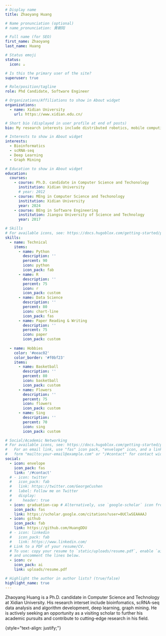 ```yaml
---
# Display name
title: Zhaoyang Huang

# Name pronunciation (optional)
# name_pronunciation: 黄朝阳

# Full name (for SEO)
first_name: Zhaoyang
last_name: Huang

# Status emoji
status:
  icon: ☕️

# Is this the primary user of the site?
superuser: true

# Role/position/tagline
role: Phd Candidate, Software Engineer

# Organizations/Affiliations to show in About widget
organizations:
  - name: Xidian University
    url: https://www.xidian.edu.cn/

# Short bio (displayed in user profile at end of posts)
bio: My research interests include distributed robotics, mobile computing and programmable matter.

# Interests to show in About widget
interests:
  - Bioinformatics
  - scRNA-seq
  - Deep Learning
  - Graph Mining

# Education to show in About widget
education:
  courses:
    - course: Ph.D. candidate in Computer Science and Techonology
      institution: Xidian University
      # year: 2012
    - course: MEng in Computer Science and Techonology
      institution: Xidian University
      year: 2024
    - course: BEng in Software Engineering
      institution: Jiangsu University of Science and Technology
      year: 2017

# Skills
# For available icons, see: https://docs.hugoblox.com/getting-started/page-builder/#icons
skills:
  - name: Technical
    items:
      - name: Python
        description: ''
        percent: 90
        icon: python
        icon_pack: fab
      - name: R
        description: ''
        percent: 75
        icon: r
        icon_pack: custom
      - name: Data Science
        description: ''
        percent: 80
        icon: chart-line
        icon_pack: fas
      - name: Paper Reading & Writing
        description: ''
        percent: 75
        icon: paper
        icon_pack: custom
      
  - name: Hobbies
    color: '#eeac02'
    color_border: '#f0bf23'
    items:
      - name: Basketball
        description: ''
        percent: 80
        icon: basketball
        icon_pack: custom
      - name: Flowers
        description: ''
        percent: 75
        icon: flowers
        icon_pack: custom
      - name: Sing
        description: ''
        percent: 70
        icon: sing
        icon_pack: custom

# Social/Academic Networking
# For available icons, see: https://docs.hugoblox.com/getting-started/page-builder/#icons
#   For an email link, use "fas" icon pack, "envelope" icon, and a link in the
#   form "mailto:your-email@example.com" or "/#contact" for contact widget.
social:
  - icon: envelope
    icon_pack: fas
    link: '/#contact'
  # - icon: twitter
  #   icon_pack: fab
  #   link: https://twitter.com/GeorgeCushen
  #   label: Follow me on Twitter
  #   display:
  #     header: true
  - icon: graduation-cap # Alternatively, use `google-scholar` icon from `ai` icon pack
    icon_pack: fas
    link: https://scholar.google.com/citations?user=0UClwSEAAAAJ
  - icon: github
    icon_pack: fab
    link: https://github.com/HuangDDU
  # - icon: linkedin
  #   icon_pack: fab
  #   link: https://www.linkedin.com/
  # Link to a PDF of your resume/CV.
  # To use: copy your resume to `static/uploads/resume.pdf`, enable `ai` icons in `params.yaml`,
  # and uncomment the lines below.
  - icon: cv
    icon_pack: ai
    link: uploads/resume.pdf

# Highlight the author in author lists? (true/false)
highlight_name: true
---
```


Zhaoyang Huang is a Ph.D. candidate in Computer Science and Technology at Xidian University. His research interset include bioinfomatics, scRNA-seq data analysis and algorithm development, deep learning, graph mining. He is actively seeking an opportunity as a visiting scholar to further his academic pursuits and contribute to cutting-edge research in his field.

{style="text-align: justify;"}
